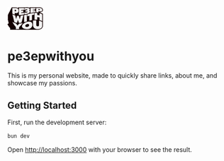 <img src="https://raw.githubusercontent.com/pe3ep/pe3epwithyou/refs/heads/main/public/pe3epwithyou.svg" alt="favicon" width=80>

# pe3epwithyou

This is my personal website, made to quickly share links, about me, and showcase my passions.

## Getting Started

First, run the development server:

```bash
bun dev
```

Open [http://localhost:3000](http://localhost:3000) with your browser to see the result.
